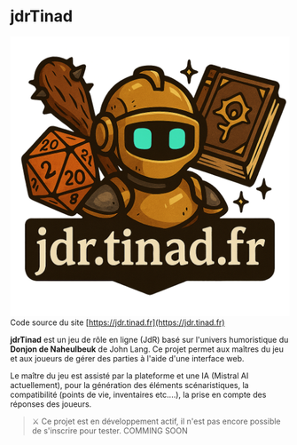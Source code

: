 # jdrTinad

![logo](public/logo.png)
Code source du site [https://jdr.tinad.fr](https://jdr.tinad.fr)

**jdrTinad** est un jeu de rôle en ligne (JdR) basé sur l'univers humoristique du **Donjon de Naheulbeuk** de John Lang. Ce projet permet aux maîtres du jeu et aux joueurs de gérer des parties à l'aide d'une interface web.

Le maître du jeu est assisté par la plateforme et une IA (Mistral AI actuellement), pour la génération des éléments scénaristiques, la compatibilité (points de vie, inventaires etc....), la prise en compte des réponses des joueurs.




> ⚔️ Ce projet est en développement actif, il n'est pas encore possible de s'inscrire pour tester. COMMING SOON
